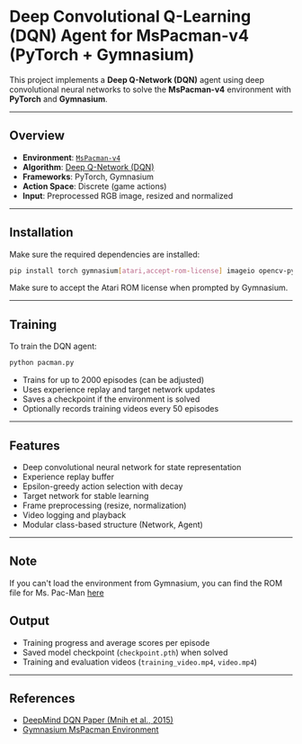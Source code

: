 # Deep Convolutional Q-Learning (DQN) Agent for MsPacman-v4 (PyTorch + Gymnasium)

This project implements a **Deep Q-Network (DQN)** agent using deep convolutional neural networks to solve the **MsPacman-v4** environment with **PyTorch** and **Gymnasium**.

---

## Overview

- **Environment**: [`MsPacman-v4`](https://gymnasium.farama.org/environments/atari/ms_pacman/)
- **Algorithm**: [Deep Q-Network (DQN)](https://www.nature.com/articles/nature14236)
- **Frameworks**: PyTorch, Gymnasium
- **Action Space**: Discrete (game actions)
- **Input**: Preprocessed RGB image, resized and normalized

---

## Installation

Make sure the required dependencies are installed:

```bash
pip install torch gymnasium[atari,accept-rom-license] imageio opencv-python pillow torchvision ale-py
```

Make sure to accept the Atari ROM license when prompted by Gymnasium.

---

## Training

To train the DQN agent:

```bash
python pacman.py
```

- Trains for up to 2000 episodes (can be adjusted)
- Uses experience replay and target network updates
- Saves a checkpoint if the environment is solved
- Optionally records training videos every 50 episodes

---

## Features

- Deep convolutional neural network for state representation
- Experience replay buffer
- Epsilon-greedy action selection with decay
- Target network for stable learning
- Frame preprocessing (resize, normalization)
- Video logging and playback
- Modular class-based structure (Network, Agent)

---

## Note

If you can't load the environment from Gymnasium, you can find the ROM file for Ms. Pac-Man [here](https://drive.google.com/drive/folders/1JF6UYXQxfHQK8Oy5b0ZRJ4CcgUWSvrxe)

## Output

- Training progress and average scores per episode
- Saved model checkpoint (`checkpoint.pth`) when solved
- Training and evaluation videos (`training_video.mp4`, `video.mp4`)

---

## References

- [DeepMind DQN Paper (Mnih et al., 2015)](https://www.nature.com/articles/nature14236)
- [Gymnasium MsPacman Environment](https://gymnasium.farama.org/environments/atari/ms_pacman/)
